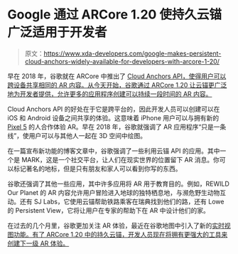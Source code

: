 # Google 通过 ARCore 1.20 使持久云锚广泛适用于开发者

> 原文：<https://www.xda-developers.com/google-makes-persistent-cloud-anchors-widely-available-for-developers-with-arcore-1-20/>

早在 2018 年，谷歌就在 ARCore 中推出了 [Cloud Anchors API，使得用户可以跨设备共享相同的 AR 内容。从今天开始，谷歌通过 ARCore 1.20 让云锚更广泛地为开发者提供，允许更多的应用程序创建可以持续一段时间的 AR 内容。](https://www.xda-developers.com/arcore-1-2-cloud-anchors-vertical-plane-detection/)

Cloud Anchors API 的好处在于它是跨平台的，因此开发人员可以创建可以在 iOS 和 Android 设备之间共享的体验。这意味着 iPhone 用户可以与拥有新的 [Pixel 5](https://forum.xda-developers.com/pixel-5) 的人合作体验 AR。早在 2018 年，谷歌就强调了 AR 应用程序“只是一条线”，使用户可以与其他人一起在 3D 空间中绘图。

在一篇宣布新功能的博客文章中，谷歌强调了一些利用云锚 API 的应用。其中一个是 MARK，这是一个社交平台，让人们在现实世界的位置留下 AR 消息。你可以标记著名的地标，但是只有朋友和家人可以看到你写的东西。

谷歌还强调了其他一些应用，其中许多应用将 AR 用于教育目的。例如，REWILD Our Planet 的 AR 内容允许用户冒险进入地球的独特栖息地，与濒危野生动物互动。还有 SJ Labs，它使用云锚帮助铁路乘客在瑞典找到他们的路，还有 Lowe 的 Persistent View，它将让用户在专家的帮助下在 AR 中设计他们的家。

在过去的几个月里，谷歌更加关注 AR 体验，最近在谷歌地图中引入了新的[实时视图功能。有了 ARCore 1.20 中的持久云锚，开发人员现在将拥有更强大的工具来创建下一级 AR 体验。](https://www.xda-developers.com/live-view-in-google-maps-now-shows-landmarks-to-help-you-navigate/)